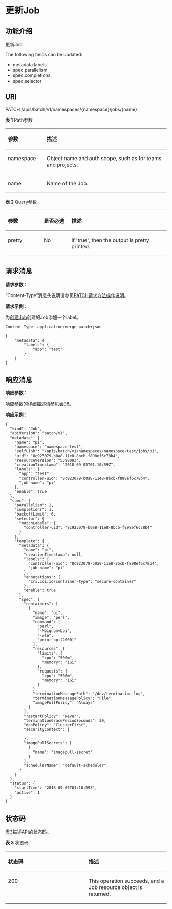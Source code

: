 # 更新Job<a name="cci_02_3038"></a>

## 功能介绍<a name="section44235199"></a>

更新Job

The following fields can be updated:

-   metadata.labels
-   spec.parallelism
-   spec.completions
-   spec.selector

## URI<a name="section62572474"></a>

PATCH /apis/batch/v1/namespaces/\{namespace\}/jobs/\{name\}

**表 1**  Path参数

<a name="table1696332124519"></a>
<table><thead align="left"><tr id="row11961332194516"><th class="cellrowborder" valign="top" width="24%" id="mcps1.2.3.1.1"><p id="p396032144518"><a name="p396032144518"></a><a name="p396032144518"></a>参数</p>
</th>
<th class="cellrowborder" valign="top" width="76%" id="mcps1.2.3.1.2"><p id="p18962325454"><a name="p18962325454"></a><a name="p18962325454"></a>描述</p>
</th>
</tr>
</thead>
<tbody><tr id="row9960327457"><td class="cellrowborder" valign="top" width="24%" headers="mcps1.2.3.1.1 "><p id="p1496113214456"><a name="p1496113214456"></a><a name="p1496113214456"></a>namespace</p>
</td>
<td class="cellrowborder" valign="top" width="76%" headers="mcps1.2.3.1.2 "><p id="p141902036155717"><a name="p141902036155717"></a><a name="p141902036155717"></a>Object name and auth scope, such as for teams and projects.</p>
</td>
</tr>
<tr id="row13794857171116"><td class="cellrowborder" valign="top" width="24%" headers="mcps1.2.3.1.1 "><p id="p5984165818113"><a name="p5984165818113"></a><a name="p5984165818113"></a>name</p>
</td>
<td class="cellrowborder" valign="top" width="76%" headers="mcps1.2.3.1.2 "><p id="p4984175851116"><a name="p4984175851116"></a><a name="p4984175851116"></a>Name of the Job.</p>
</td>
</tr>
</tbody>
</table>

**表 2**  Query参数

<a name="d0e42697"></a>
<table><thead align="left"><tr id="row25506777"><th class="cellrowborder" valign="top" width="22.220000000000002%" id="mcps1.2.4.1.1"><p id="p65652297517"><a name="p65652297517"></a><a name="p65652297517"></a>参数</p>
</th>
<th class="cellrowborder" valign="top" width="17.169999999999998%" id="mcps1.2.4.1.2"><p id="p165661629135114"><a name="p165661629135114"></a><a name="p165661629135114"></a>是否必选</p>
</th>
<th class="cellrowborder" valign="top" width="60.61%" id="mcps1.2.4.1.3"><p id="p14567629115114"><a name="p14567629115114"></a><a name="p14567629115114"></a>描述</p>
</th>
</tr>
</thead>
<tbody><tr id="row43424386"><td class="cellrowborder" valign="top" width="22.220000000000002%" headers="mcps1.2.4.1.1 "><p id="p27714369"><a name="p27714369"></a><a name="p27714369"></a>pretty</p>
</td>
<td class="cellrowborder" valign="top" width="17.169999999999998%" headers="mcps1.2.4.1.2 "><p id="p30271441"><a name="p30271441"></a><a name="p30271441"></a>No</p>
</td>
<td class="cellrowborder" valign="top" width="60.61%" headers="mcps1.2.4.1.3 "><p id="p36067674"><a name="p36067674"></a><a name="p36067674"></a>If 'true', then the output is pretty printed.</p>
</td>
</tr>
</tbody>
</table>

## 请求消息<a name="section26281361"></a>

**请求参数：**

“Content-Type“消息头说明请参见[PATCH请求方法操作说明](PATCH请求方法操作说明.md)。

**请求示例：**

为[创建Job](创建Job.md)创建的Job添加一个label。

```
Content-Type: application/merge-patch+json
```

```
{
    "metadata": {
        "labels": {
            "app": "test"
        }
    }
}
```

## 响应消息<a name="section35205659"></a>

**响应参数：**

响应参数的详细描述请参见[表98](数据结构.md#table8040885)。

**响应示例：**

```
{
  "kind": "Job",
  "apiVersion": "batch/v1",
  "metadata": {
    "name": "pi",
    "namespace": "namespace-test",
    "selfLink": "/apis/batch/v1/namespaces/namespace-test/jobs/pi",
    "uid": "8c923079-b0a8-11e8-8bcb-f898ef6c78b4",
    "resourceVersion": "5398083",
    "creationTimestamp": "2018-09-05T01:10:59Z",
    "labels": {
      "app": "test",
      "controller-uid": "8c923079-b0a8-11e8-8bcb-f898ef6c78b4",
      "job-name": "pi"
    },
    "enable": true
  },
  "spec": {
    "parallelism": 1,
    "completions": 1,
    "backoffLimit": 6,
    "selector": {
      "matchLabels": {
        "controller-uid": "8c923079-b0a8-11e8-8bcb-f898ef6c78b4"
      }
    },
    "template": {
      "metadata": {
        "name": "pi",
        "creationTimestamp": null,
        "labels": {
          "controller-uid": "8c923079-b0a8-11e8-8bcb-f898ef6c78b4",
          "job-name": "pi"
        },
        "annotations": {
          "cri.cci.io/container-type": "secure-container"
        },
        "enable": true
      },
      "spec": {
        "containers": [
          {
            "name": "pi",
            "image": "perl",
            "command": [
              "perl",
              "-Mbignum=bpi",
              "-wle",
              "print bpi(2000)"
            ],
            "resources": {
              "limits": {
                "cpu": "500m",
                "memory": "1Gi"
              },
              "requests": {
                "cpu": "500m",
                "memory": "1Gi"
              }
            },
            "terminationMessagePath": "/dev/termination-log",
            "terminationMessagePolicy": "File",
            "imagePullPolicy": "Always"
          }
        ],
        "restartPolicy": "Never",
        "terminationGracePeriodSeconds": 30,
        "dnsPolicy": "ClusterFirst",
        "securityContext": {

        },
        "imagePullSecrets": [
          {
            "name": "imagepull-secret"
          }
        ],
        "schedulerName": "default-scheduler"
      }
    }
  },
  "status": {
    "startTime": "2018-09-05T01:10:59Z",
    "active": 1
  }
}
```

## 状态码<a name="section48415483"></a>

[表3](#d0e42791)描述API的状态码。

**表 3**  状态码

<a name="d0e42791"></a>
<table><thead align="left"><tr id="row7304508"><th class="cellrowborder" valign="top" width="50%" id="mcps1.2.3.1.1"><p id="p54794282"><a name="p54794282"></a><a name="p54794282"></a>状态码</p>
</th>
<th class="cellrowborder" valign="top" width="50%" id="mcps1.2.3.1.2"><p id="p9151897"><a name="p9151897"></a><a name="p9151897"></a>描述</p>
</th>
</tr>
</thead>
<tbody><tr id="row3106225"><td class="cellrowborder" valign="top" width="50%" headers="mcps1.2.3.1.1 "><p id="p50277657"><a name="p50277657"></a><a name="p50277657"></a>200</p>
</td>
<td class="cellrowborder" valign="top" width="50%" headers="mcps1.2.3.1.2 "><p id="p45958393"><a name="p45958393"></a><a name="p45958393"></a>This operation succeeds, and a Job resource object is returned.</p>
</td>
</tr>
</tbody>
</table>

